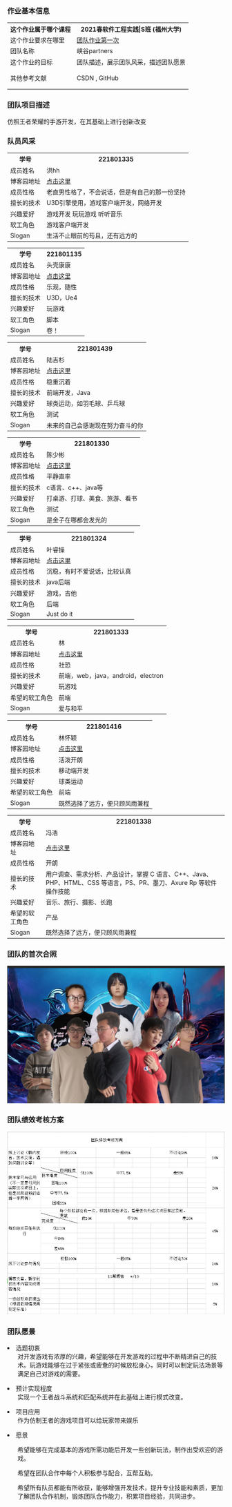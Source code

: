 ### 作业基本信息
<table>
    <tr>
        <th>这个作业属于哪个课程</th>
        <th>
            <a href="https://edu.cnblogs.com/campus/fzu/FZUSESPR21" style="text-decoration:none;">2021春软件工程实践|S班</a>
            <a href="https://edu.cnblogs.com/campus/fzu" style="text-decoration:none;">(福州大学)</a>
        </th>
    </tr>
    <tr>
        <td>这个作业要求在哪里</td>
        <td>
            <a href="https://edu.cnblogs.com/campus/fzu/FZUSESPR21/homework/11847">团队作业第一次</a>
        </td>
    </tr>
    <tr>
        <td>团队名称</td>
        <td>
            峡谷partners
        </td>
    </tr>
    <tr>
        <td>这个作业的目标</td>
        <td>
            团队描述，展示团队风采，描述团队愿景
        </td>
    </tr>
    <tr>
        <td>其他参考文献</td>
        <td>
            <a href="https://www.csdn.net/" style="text-decoration:none;">CSDN</a>
            <p style="display:inline-block;">,</p>
            <a href="https://github.com/" style="text-decoration:none;">GitHub</a>
        </td>
    </tr>
</table>

### 团队项目描述
仿照王者荣耀的手游开发，在其基础上进行创新改变

### 队员风采
<table>
<tr>
<th>学号</th>
<th>221801335</th>
</tr>
<tr>
<td>成员姓名</td>
<td>洪hh</td>
</tr>
<tr>
<td>博客园地址</td>
<td><a href="www.cnblogs.com">点击这里</a></td>
</tr>
<tr>
<td>成员性格</td>
<td>老直男性格了，不会说话，但是有自己的那一份坚持</td>
</tr>
<tr>
<td>擅长的技术</td>
<td>U3D引擎使用，游戏客户端开发，网络开发</td>
</tr>
<tr>
<td>兴趣爱好</td>
<td>游戏开发  玩玩游戏  听听音乐</td>
</tr>
<tr>
<td>软工角色</td>
<td>游戏客户端开发</td>
</tr>
<tr>
<td>Slogan</td>
<td>生活不止眼前的苟且，还有远方的</td>
</tr>
</table>

<table>
<tr>
<th>学号</th>
<th>221801135</th>
</tr>
<tr>
<td>成员姓名</td>
<td>头壳康康</td>
</tr>
<tr>
<td>博客园地址</td>
<td><a href="https://home.cnblogs.com/u/Flutpiggip">点击这里</a></td>
</tr>
<tr>
<td>成员性格</td>
<td>乐观，随性</td>
</tr>
<tr>
<td>擅长的技术</td>
<td>U3D，Ue4</td>
</tr>
<tr>
<td>兴趣爱好</td>
<td>玩游戏</td>
</tr>
<tr>
<td>软工角色</td>
<td>脚本</td>
</tr>
<tr>
<td>Slogan</td>
<td>卷！</td>
</tr>
</table>

<table>
<tr>
<th>学号</th>
<th>221801439</th>
</tr>
<tr>
<td>成员姓名</td>
<td>陆吉杉</td>
</tr>
<tr>
<td>博客园地址</td>
<td><a href="https://www.cnblogs.com/liliku/">点击这里</a></td>
</tr>
<tr>
<td>成员性格</td>
<td>稳重沉着</td>
</tr>
<tr>
<td>擅长的技术</td>
<td>前端开发，Java</td>
</tr>
<tr>
<td>兴趣爱好</td>
<td>球类运动，如羽毛球、乒乓球</td>
</tr>
<tr>
<td>软工角色</td>
<td>测试</td>
</tr>
<tr>
<td>Slogan</td>
<td>未来的自己会感谢现在努力奋斗的你</td>
</tr>
</table>

<table>
<tr>
<th>学号</th>
<th>221801330</th>
</tr>
<tr>
<td>成员姓名</td>
<td>陈少彬</td>
</tr>
<tr>
<td>博客园地址</td>
<td><a href="https://www.cnblogs.com/weirdo123/">点击这里</a></td>
</tr>
<tr>
<td>成员性格</td>
<td>平静直率</td>
</tr>
<tr>
<td>擅长的技术</td>
<td>c语言、c++、java等</td>
</tr>
<tr>
<td>兴趣爱好</td>
<td>打桌游、打球、美食、旅游、看书</td>
</tr>
<tr>
<td>软工角色</td>
<td>测试</td>
</tr>
<tr>
<td>Slogan</td>
<td>是金子在哪都会发光的</td>
</tr>
</table>

<table>
<tr>
<th>学号</th>
<th>221801324</th>
</tr>
<tr>
<td>成员姓名</td>
<td>叶睿操</td>
</tr>
<tr>
<td>博客园地址</td>
<td><a href="https://www.cnblogs.com/boy-nextdoor/">点击这里</a></td>
</tr>
<tr>
<td>成员性格</td>
<td>沉稳，有时不爱说话，比较认真</td>
</tr>
<tr>
<td>擅长的技术</td>
<td>java后端</td>
</tr>
<tr>
<td>兴趣爱好</td>
<td>游戏，吉他</td>
</tr>
<tr>
<td>软工角色</td>
<td>后端</td>
</tr>
<tr>
<td>Slogan</td>
<td>Just do it</td>
</tr>
</table>

<table>
<tr>
<th>学号</th>
<th>221801333</th>
</tr>
<tr>
<td>成员姓名</td>
<td>林</td>
</tr>
<tr>
<td>博客园地址</td>
<td><a href="https://www.cnblogs.com/040lsl/">点击这里</a></td>
</tr>
<tr>
<td>成员性格</td>
<td>社恐</td>
</tr>
<tr>
<td>擅长的技术</td>
<td>前端，web，java，android，electron</td>
</tr>
<tr>
<td>兴趣爱好</td>
<td>玩游戏</td>
</tr>
<tr>
<td>希望的软工角色</td>
<td>前端</td>
</tr>
<tr>
<td>Slogan</td>
<td>爱与和平</td>
</tr>
</table>

<table>
<tr>
<th>学号</th>
<th>221801416</th>
</tr>
<tr>
<td>成员姓名</td>
<td>林怀颖</td>
</tr>
<tr>
<td>博客园地址</td>
<td><a href="https://www.cnblogs.com/linghuaiying/">点击这里</a></td>
</tr>
<tr>
<td>成员性格</td>
<td>活泼开朗</td>
</tr>
<tr>
<td>擅长的技术</td>
<td>移动端开发</td>
</tr>
<tr>
<td>兴趣爱好</td>
<td>球类运动</td>
</tr>
<tr>
<td>希望的软工角色</td>
<td>前端</td>
</tr>
<tr>
<td>Slogan</td>
<td>既然选择了远方，便只顾风雨兼程</td>
</tr>
</table>

<table>
<tr>
<th>学号</th>
<th>221801338</th>
</tr>
<tr>
<td>成员姓名</td>
<td>冯浩</td>
</tr>
<tr>
<td>博客园地址</td>
<td><a href="https://www.cnblogs.com/fenghaohao/">点击这里</a></td>
</tr>
<tr>
<td>成员性格</td>
<td>开朗</td>
</tr>
<tr>
<td>擅长的技术</td>
<td>用户调查、需求分析、产品设计，掌握 C 语言、C++、Java、PHP、HTML、CSS 等语言，PS、PR、墨刀、Axure Rp 等软件操作技能</td>
</tr>
<tr>
<td>兴趣爱好</td>
<td>音乐、旅行、摄影、长跑</td>
</tr>
<tr>
<td>希望的软工角色</td>
<td>产品</td>
</tr>
<tr>
<td>Slogan</td>
<td>既然选择了远方，便只顾风雨兼程</td>
</tr>
</table>

### 团队的首次合照

![我们的第一张合照](合照.png)

### 团队绩效考核方案

![团队绩效考核](方案.PNG)

### 团队愿景
<li>选题初衷
<ul>对开发游戏有浓厚的兴趣，希望能够在开发游戏的过程中不断精进自己的技术。玩游戏能够在过于紧张或疲惫的时候放松身心，同时可以制定玩法场景等满足自己对游戏的需要。</ul>
</li>

<li>预计实现程度
<ul>实现一个王者战斗系统和匹配系统并在此基础上进行模式改变。</ul>
</li>

<li>项目应用
<ul>作为仿制王者的游戏项目可以给玩家带来娱乐</ul>
</li>

<li>愿景
<ul>
<p>希望能够在完成基本的游戏所需功能后开发一些创新玩法，制作出受欢迎的游戏。</p>
<p>希望在团队合作中每个人积极参与配合，互帮互助。</p>
<p>希望所有队员都能有所收获，能够增强开发技术，提升专业技能和素质，更加了解团队合作机制，锻炼团队合作能力，积累项目经验，共同进步。</p>
</ul>
</li>